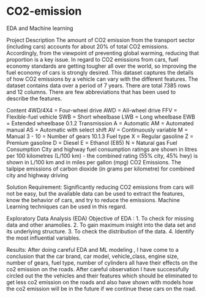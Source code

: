 # CO2-emission
EDA and Machine learning

Project Description
The amount of CO2 emission from the transport sector (including cars) accounts for about 20% of total CO2 emissions. Accordingly, from the viewpoint of preventing global warming, reducing that proportion is a key issue. In regard to CO2 emissions from cars, fuel economy standards are getting tougher all over the world, so improving the fuel economy of cars is strongly desired. This dataset captures the details of how CO2 emissions by a vehicle can vary with the different features. The dataset contains data over a period of 7 years. There are total 7385 rows and 12 columns. There are few abbreviations that has been used to describe the features.

Content
4WD/4X4 = Four-wheel drive
AWD = All-wheel drive
FFV = Flexible-fuel vehicle
SWB = Short wheelbase
LWB = Long wheelbase
EWB = Extended wheelbase
0.1.2 Transmission
A = Automatic
AM = Automated manual
AS = Automatic with select shift
AV = Continuously variable
M = Manual
3 - 10 = Number of gears
10.1.3 Fuel type
X = Regular gasoline
Z = Premium gasoline
D = Diesel
E = Ethanol (E85)
N = Natural gas
Fuel Consumption City and highway fuel consumption ratings are shown in litres per 100 kilometres (L/100 km) - the combined rating (55% city, 45% hwy) is shown in L/100 km and in miles per gallon (mpg) CO2 Emissions. The tailpipe emissions of carbon dioxide (in grams per kilometre) for combined city and highway driving

Solution Requirement:
Significantly reducing CO2 emissions from cars will not be easy, but the available data can be
used to extract the features, know the behavior of cars, and try to reduce the emissions. Machine
Learning techniques can be used in this regard.

Exploratory Data Analysis (EDA)
Objective of EDA : 1. To check for missing data and other anamolies. 2. To gain maximum insight
into the data set and its underlying structure. 3. To check the distribution of the data. 4. Identify
the most influential variables.


Results: After doing careful EDA and ML modeling , I have come to a conclusion that the car brand, car model, vehicle_class, engine size, number of gears, fuel type, number of cylinders all have their effects on the co2 emission on the roads. After careful observation I have successfully circled out the the vehicles and their features which should be eliminated to get less co2 emission on the roads and also have shown with models how the co2 emission will be in the future if we continue these cars on the road.
